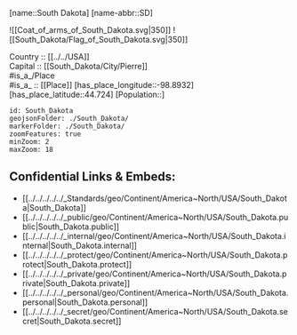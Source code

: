 ﻿---
location: [44.724,-98.8932] 
type: State
tags:
- geo/State


SpocWebEntityId: 36067
isDeleted: false
confidential: public

---
[name::South Dakota] 
[name-abbr::SD] 

![[Coat_of_arms_of_South_Dakota.svg|350]] 
![[South_Dakota/Flag_of_South_Dakota.svg|350]]  


Country :: [[../../USA]]  
Capital :: [[South_Dakota/City/Pierre]]  
#is_a_/Place  
#is_a_ :: [[Place]] 
[has_place_longitude::-98.8932] 
[has_place_latitude::44.724] 
[Population::] 



```leaflet
id: South_Dakota
geojsonFolder: ./South_Dakota/
markerFolder: ./South_Dakota/
zoomFeatures: true 
minZoom: 2 
maxZoom: 18
```


## Confidential Links & Embeds: 
- [[../../../../../_Standards/geo/Continent/America~North/USA/South_Dakota|South_Dakota]] 
- [[../../../../../_public/geo/Continent/America~North/USA/South_Dakota.public|South_Dakota.public]] 
- [[../../../../../_internal/geo/Continent/America~North/USA/South_Dakota.internal|South_Dakota.internal]] 
- [[../../../../../_protect/geo/Continent/America~North/USA/South_Dakota.protect|South_Dakota.protect]] 
- [[../../../../../_private/geo/Continent/America~North/USA/South_Dakota.private|South_Dakota.private]] 
- [[../../../../../_personal/geo/Continent/America~North/USA/South_Dakota.personal|South_Dakota.personal]] 
- [[../../../../../_secret/geo/Continent/America~North/USA/South_Dakota.secret|South_Dakota.secret]] 
